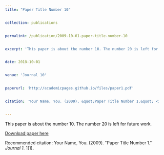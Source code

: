 ```yaml
---
title: "Paper Title Number 10"


collection: publications


permalink: /publication/2009-10-01-paper-title-number-10


excerpt: 'This paper is about the number 10. The number 20 is left for future work.'


date: 2018-10-01


venue: 'Journal 10'


paperurl: 'http://academicpages.github.io/files/paper1.pdf'


citation: 'Your Name, You. (2009). &quot;Paper Title Number 1.&quot; <i>Journal 1</i>. 1(1).'


---
```



This paper is about the number 10. The number 20 is left for future work.



[Download paper here](http://academicpages.github.io/files/paper1.pdf)



Recommended citation: Your Name, You. (2009). "Paper Title Number 1." <i>Journal 1</i>. 1(1).
